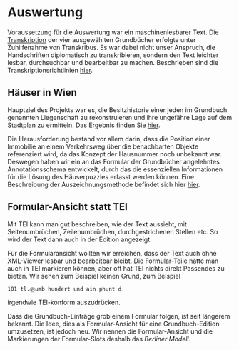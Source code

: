 # Auswertung

Voraussetzung für die Auswertung war ein maschinenlesbarer Text. Die [Transkription](transkription.md) der vier ausgewählten Grundbücher erfolgte unter Zuhilfenahme von Transkribus. Es war dabei nicht unser Anspruch, die Handschriften diplomatisch zu transkribieren, sondern den Text leichter lesbar, durchsuchbar und bearbeitbar zu machen. Beschrieben sind die Transkriptionsrichtlinien [hier](transkriptionsrichtlinien.md). 


## Häuser in Wien

Hauptziel des Projekts war es, die Besitzhistorie einer jeden im Grundbuch genannten Liegenschaft zu rekonstruieren und ihre ungefähre Lage auf dem Stadtplan zu ermitteln. Das Ergebnis finden Sie [hier](haeuser.md). 

Die Herausforderung bestand vor allem darin, dass die Position einer Immobilie an einem Verkehrsweg über die benachbarten Objekte referenziert wird, da das Konzept der Hausnummer noch unbekannt war. Deswegen haben wir ein an das Formular der Grundbücher angelehntes Annotationsschema entwickelt, durch das die essenziellen Informationen für die Lösung des Häuserpuzzles erfasst werden können. Eine Beschreibung der Auszeichnungsmethode befindet sich hier [hier](formular-ansicht.md). 


## Formular-Ansicht statt TEI

Mit TEI kann man gut beschreiben, wie der Text aussieht, mit Seitenumbrüchen, Zeilenumbrüchen, durchgestrichenen Stellen etc. So wird der Text dann auch in der Edition angezeigt.

Für die Formularansicht wollten wir erreichen, dass der Text auch ohne XML-Viewer lesbar und bearbeitbar bleibt. Die Formular-Teile hätte man auch in TEI markieren können, aber oft hat TEI nichts direkt Passendes zu bieten. Wir sehen zum Beispiel keinen Grund, zum Beispiel
```
101 tl.Ⓟumb hundert und ain phunt d. 
```
irgendwie TEI-konform auszudrücken. 

Dass die Grundbuch-Einträge grob einem Formular folgen, ist seit längerem bekannt. Die Idee, dies als Formular-Ansicht für eine Grundbuch-Edition umzusetzen, ist jedoch neu. Wir nennen die Formular-Ansicht und die Markierungen der Formular-Slots deshalb das _Berliner Modell_. 
